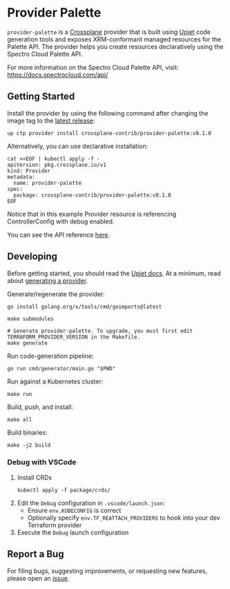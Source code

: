 # Provider Palette

`provider-palette` is a [Crossplane](https://crossplane.io/) provider that is
built using [Upjet](https://github.com/crossplane/upjet) code generation tools and
exposes XRM-conformant managed resources for the Palette API. The provider helps
you create resources declaratively using the Spectro Cloud Palette API.

For more information on the Spectro Cloud Palette API, visit:
https://docs.spectrocloud.com/api/ 

## Getting Started

Install the provider by using the following command after changing the image tag
to the [latest
release](https://marketplace.upbound.io/providers/crossplane-contrib/provider-palette):
```
up ctp provider install crossplane-contrib/provider-palette:v0.1.0
```

Alternatively, you can use declarative installation:
```
cat <<EOF | kubectl apply -f -
apiVersion: pkg.crossplane.io/v1
kind: Provider
metadata:
  name: provider-palette
spec:
  package: crossplane-contrib/provider-palette:v0.1.0
EOF
```

Notice that in this example Provider resource is referencing ControllerConfig
with debug enabled.

You can see the API reference
[here](https://doc.crds.dev/github.com/crossplane-contrib/provider-palette).

## Developing

Before getting started, you should read the [Upjet docs](https://github.com/crossplane/upjet/tree/main/docs). At a minimum, read about [generating a provider](https://github.com/crossplane/upjet/blob/main/docs/generating-a-provider.md).

Generate/regenerate the provider:
```console
go install golang.org/x/tools/cmd/goimports@latest

make submodules

# Generate provider-palette. To upgrade, you must first edit TERRAFORM_PROVIDER_VERSION in the Makefile.
make generate
```

Run code-generation pipeline:
```console
go run cmd/generator/main.go "$PWD"
```

Run against a Kubernetes cluster:

```console
make run
```

Build, push, and install:

```console
make all
```

Build binaries:

```console
make -j2 build
```

### Debug with VSCode
1. Install CRDs
   ```console
   kubectl apply -f package/crds/
   ```
2. Edit the `Debug` configuration in `.vscode/launch.json`:
   - Ensure `env.KUBECONFIG` is correct
   - Optionally specify `env.TF_REATTACH_PROVIDERS` to hook into your dev Terraform provider
3. Execute the `Debug` launch configuration

## Report a Bug

For filing bugs, suggesting improvements, or requesting new features, please
open an [issue](https://github.com/crossplane-contrib/provider-palette/issues).
